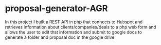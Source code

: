 # proposal-generator-AGR
In this project I built a REST API in php that connects to Hubspot and retrieves information about clients/companies/deals to a php web form and allows the user to edit that information and submit to google docs to generate a folder and proposal doc in the google drive


